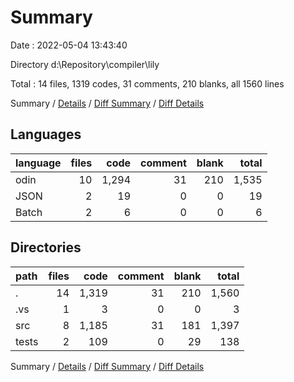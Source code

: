 # Summary

Date : 2022-05-04 13:43:40

Directory d:\Repository\compiler\lily

Total : 14 files,  1319 codes, 31 comments, 210 blanks, all 1560 lines

Summary / [Details](details.md) / [Diff Summary](diff.md) / [Diff Details](diff-details.md)

## Languages
| language | files | code | comment | blank | total |
| :--- | ---: | ---: | ---: | ---: | ---: |
| odin | 10 | 1,294 | 31 | 210 | 1,535 |
| JSON | 2 | 19 | 0 | 0 | 19 |
| Batch | 2 | 6 | 0 | 0 | 6 |

## Directories
| path | files | code | comment | blank | total |
| :--- | ---: | ---: | ---: | ---: | ---: |
| . | 14 | 1,319 | 31 | 210 | 1,560 |
| .vs | 1 | 3 | 0 | 0 | 3 |
| src | 8 | 1,185 | 31 | 181 | 1,397 |
| tests | 2 | 109 | 0 | 29 | 138 |

Summary / [Details](details.md) / [Diff Summary](diff.md) / [Diff Details](diff-details.md)